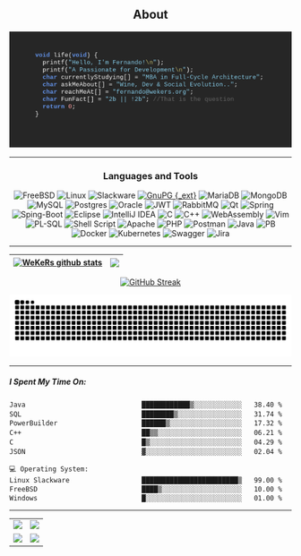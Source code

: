 <div align="center">
  
## About
[![MasterHead](github_banner.png)](https://github.com/wekers)


-------------------
### Languages and Tools  
![FreeBSD](https://img.shields.io/badge/-FreeBSD-%23870000?style=for-the-badge&logo=freebsd&logoColor=white) ![Linux](https://img.shields.io/badge/Linux-FCC624?style=for-the-badge&logo=linux&logoColor=black) ![Slackware](https://img.shields.io/badge/-Slackware-%231357BD?style=for-the-badge&logo=slackware&logoColor=white) [![GnuPG {_ext}](https://img.shields.io/badge/GnuPG_Public_Key-333?style=for-the-badge&logo=GNU%20Privacy%20Guard&logoColor=0093DD)](http://pgp.mit.edu/pks/lookup?search=fernando%40wekers.org&op=index") ![MariaDB](https://img.shields.io/badge/MariaDB-003545?style=for-the-badge&logo=mariadb&logoColor=white) ![MongoDB](https://img.shields.io/badge/MongoDB-%234ea94b.svg?style=for-the-badge&logo=mongodb&logoColor=white) ![MySQL](https://img.shields.io/badge/mysql-%2300f.svg?style=for-the-badge&logo=mysql&logoColor=white) ![Postgres](https://img.shields.io/badge/postgres-%23316192.svg?style=for-the-badge&logo=postgresql&logoColor=white) ![Oracle](https://img.shields.io/badge/Oracle-F80000?style=for-the-badge&logo=oracle&logoColor=white) ![JWT](https://img.shields.io/badge/JWT-black?style=for-the-badge&logo=JSON%20web%20tokens) ![RabbitMQ](https://img.shields.io/badge/Rabbitmq-FF6600?style=for-the-badge&logo=rabbitmq&logoColor=white) ![Qt](https://img.shields.io/badge/Qt-%41CD52.svg?style=for-the-badge&logo=Qt&logoColor=white) ![Spring](https://img.shields.io/badge/spring-%236DB33F.svg?style=for-the-badge&logo=spring&logoColor=white) ![Sping-Boot](https://img.shields.io/badge/Spring_Boot-F2F4F9?style=for-the-badge&logo=spring-boot) ![Eclipse](https://img.shields.io/badge/Eclipse-FE7A16.svg?style=for-the-badge&logo=Eclipse&logoColor=white) ![IntelliJ IDEA](https://img.shields.io/badge/IntelliJIDEA-000000.svg?style=for-the-badge&logo=intellij-idea&logoColor=white) ![C](https://img.shields.io/badge/c-%2300599C.svg?style=for-the-badge&logo=c&logoColor=white) ![C++](https://img.shields.io/badge/c++-%2300599C.svg?style=for-the-badge&logo=c%2B%2B&logoColor=white) ![WebAssembly](https://img.shields.io/badge/WebAssembly-654FF0?style=for-the-badge&logo=WebAssembly&logoColor=white) ![Vim](https://img.shields.io/badge/VIM-%2311AB00.svg?style=for-the-badge&logo=vim&logoColor=white)  ![PL-SQL](https://img.shields.io/badge/PLSQL-F80000?style=for-the-badge&logo=oracle&logoColor=black) ![Shell Script](https://img.shields.io/badge/shell_script-%23121011.svg?style=for-the-badge&logo=gnu-bash&logoColor=white) ![Apache](https://img.shields.io/badge/apache-%23D42029.svg?style=for-the-badge&logo=apache&logoColor=white) ![PHP](https://img.shields.io/badge/php-%23777BB4.svg?style=for-the-badge&logo=php&logoColor=white) ![Postman](https://img.shields.io/badge/Postman-FF6C37?style=for-the-badge&logo=postman&logoColor=white) ![Java](https://img.shields.io/badge/java-%23ED8B00.svg?style=for-the-badge&logo=openjdk&logoColor=white) ![PB](https://img.shields.io/badge/powerbuilder-666?style=for-the-badge&logoColor=white) ![Docker](https://img.shields.io/badge/docker-%230db7ed.svg?style=for-the-badge&logo=docker&logoColor=white) ![Kubernetes](https://img.shields.io/badge/kubernetes-%23326ce5.svg?style=for-the-badge&logo=kubernetes&logoColor=white) ![Swagger](https://img.shields.io/badge/-Swagger-%23Clojure?style=for-the-badge&logo=swagger&logoColor=white) ![Jira](https://img.shields.io/badge/jira-%230A0FFF.svg?style=for-the-badge&logo=jira&logoColor=white)
  
-------------------
  

| <a href="https://github.com/wekers/github-readme-stats"><img align="center" src="https://github-readme-stats-git-masterrstaa-rickstaa.vercel.app/api?username=wekers&include_all_commits=true&count_private=true&hide_border=true" alt="WeKeRs github stats" /></a> | <a href="https://github.com/wekers/github-readme-stats"><img align="center" src="https://github-readme-stats-git-masterrstaa-rickstaa.vercel.app/api/top-langs/?username=wekers&include_all_commits=true&count_private=true&layout=compact&hide_progress=true&hide_border=true" /></a> |
| ------------- | ------------- |

[![GitHub Streak](https://github-readme-streak-stats-psi-seven.vercel.app?user=wekers&date_format=j%20M%5B%20Y%5D)](https://git.io/streak-stats)

<picture>
  <source media="(prefers-color-scheme: dark)" srcset="https://raw.githubusercontent.com/wekers/wekers/output/github-contribution-grid-snake-dark.svg">
  <source media="(prefers-color-scheme: light)" srcset="https://raw.githubusercontent.com/wekers/wekers/output/github-contribution-grid-snake.svg">
  <img alt="github contribution grid snake animation" src="https://raw.githubusercontent.com/wekers/wekers/output/github-contribution-grid-snake.svg">
</picture>
<!-- 
![](https://github-readme-stats.vercel.app/api?username=wekers&hide_border=false&include_all_commits=true&count_private=true)<br/>
![](https://github-readme-streak-stats.herokuapp.com/?user=wekers)<br/>
-->
</div>

-------------------
<div align="left">
  
##### I Spent My Time On:
<!--START_SECTION:waka-->

```txt
Java                             ████████████▒░░░░░░░░░░░░   38.40 %
SQL                              ████████▒░░░░░░░░░░░░░░░░   31.74 %
PowerBuilder                     ██████▒░░░░░░░░░░░░░░░░░░   17.32 %
C++                              ██▒▒░░░░░░░░░░░░░░░░░░░░░   06.21 %
C                                █▒░░░░░░░░░░░░░░░░░░░░░░░   04.29 %
JSON                             ▓░░░░░░░░░░░░░░░░░░░░░░░░   02.04 %
```

<!--END_SECTION:waka-->
```text
💻 Operating System:
Linux Slackware                  ████████████████████████▒   99.00 %
FreeBSD                          ████▒░░░░░░░░░░░░░░░░░░░░   10.00 %
Windows                          █░░░░░░░░░░░░░░░░░░░░░░░░   01.00 %
```
------
</div>

<div align="center">
<table>
  <tr>
    <td>
      <a href="https://github.com/wekers/desafio-consulta-vendas">
        <img src="https://github-readme-stats.vercel.app/api/pin?username=wekers&repo=desafio-consulta-vendas">
      </a>
    </td>
    <td>
      <a href="https://github.com/wekers/PedidosProdutos">
        <img src="https://github-readme-stats.vercel.app/api/pin/?username=wekers&repo=PedidosProdutos">
      </a>
    </td>
   </tr>
  <tr>
    <td>
      <a href="https://github.com/wekers/TCC-RetaguardaLoja">
        <img src="https://github-readme-stats.vercel.app/api/pin?username=wekers&repo=TCC-RetaguardaLoja">
      </a>
    </td>
    <td>
      <a href="https://github.com/wekers/DesafioTDDEventCity-">
        <img src="https://github-readme-stats.vercel.app/api/pin?username=wekers&repo=DesafioTDDEventCity-">
      </a>
    </td>
  </tr>
</table>
  
</div>




